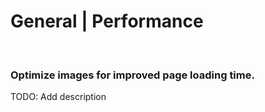 # General | Performance
<br>


### Optimize images for improved page loading time.

TODO: Add description

<br>


